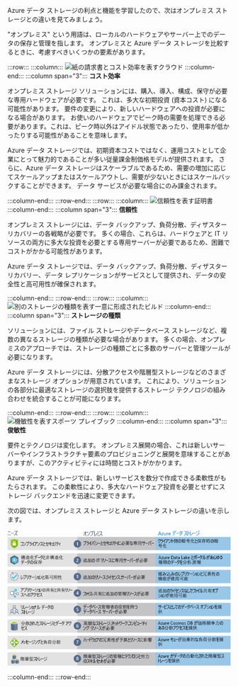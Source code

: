 Azure データ ストレージの利点と機能を学習したので、次はオンプレミス ストレージとの違いを見てみましょう。

"オンプレミス" という用語は、ローカルのハードウェアやサーバー上でのデータの保存と管理を指します。 オンプレミスと Azure データ ストレージを比較するときに、考慮すべきいくつかの要素があります。

:::row:::
  :::column:::
    ![紙の請求書とコスト効率を表すクラウド](../media/4-cost-effectiveness.png)
  :::column-end:::
    :::column span="3"::: **コスト効率**

オンプレミス ストレージ ソリューションには、購入、導入、構成、保守が必要な専用ハードウェアが必要です。 これは、多大な初期投資 (資本コスト) になる可能性があります。 要件の変更により、新しいハードウェアへの投資が必要になる場合があります。 お使いのハードウェアでピーク時の需要を処理できる必要があります。これは、ピーク時以外はアイドル状態であったり、使用率が低かったりする可能性があることを意味します。

Azure データ ストレージでは、初期資本コストではなく、運用コストとして企業にとって魅力的であることが多い従量課金制価格モデルが提供されます。 さらに、Azure データ ストレージはスケーラブルであるため、需要の増加に応じてスケールアップまたはスケールアウトし、需要が少ないときにはスケールバックすることができます。 データ サービスが必要な場合にのみ課金されます。

:::column-end:::
:::row-end:::
:::row:::
  :::column:::
    ![信頼性を表す証明書](../media/4-reliability.png)
  :::column-end:::
    :::column span="3"::: **信頼性**

オンプレミス ストレージには、データ バックアップ、負荷分散、ディザスター リカバリーの各戦略が必要です。 多くの場合、これらは、ハードウェアと IT リソースの両方に多大な投資を必要とする専用サーバーが必要であるため、困難でコストがかかる可能性があります。

Azure データ ストレージでは、データ バックアップ、負荷分散、ディザスター リカバリー、データ レプリケーションがサービスとして提供され、データの安全性と高可用性が確保されます。

:::column-end:::
:::row-end:::
:::row:::
  :::column:::
    ![別のストレージの種類を表す一意に形成されたビルド](../media/4-storage-types.png)
  :::column-end:::
    :::column span="3"::: **ストレージの種類**

ソリューションには、ファイル ストレージやデータベース ストレージなど、複数の異なるストレージの種類が必要な場合があります。 多くの場合、オンプレミスのアプローチでは、ストレージの種類ごとに多数のサーバーと管理ツールが必要になります。

Azure データ ストレージには、分散アクセスや階層型ストレージなどのさまざまなストレージ オプションが用意されています。 これにより、ソリューションの各部分に最適なストレージの選択肢を提供するストレージ テクノロジの組み合わせを統合することが可能になります。

:::column-end:::
:::row-end:::
:::row:::
  :::column:::
    ![機敏性を表すスポーツ プレイブック](../media/4-agility.png)
  :::column-end:::
    :::column span="3"::: **俊敏性**

要件とテクノロジは変化します。 オンプレミス展開の場合、これは新しいサーバーやインフラストラクチャ要素のプロビジョニングと展開を意味することがありますが、このアクティビティには時間とコストがかかります。

Azure データ ストレージでは、新しいサービスを数分で作成できる柔軟性がもたらされます。 この柔軟性により、多大なハードウェア投資を必要とせずにストレージ バックエンドを迅速に変更できます。

次の図では、オンプレミス ストレージと Azure データ ストレージの違いを示します。

![いくつかの一般的なビジネス ニーズに関するオンプレミス ストレージと Azure データ ストレージの比較を示す図。](../media/4-Comparison.png)

  :::column-end:::
:::row-end:::